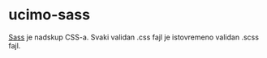 # ucimo-sass

[Sass](http://sass-lang.com/) je nadskup CSS-a. Svaki validan .css fajl je istovremeno validan .scss fajl.

